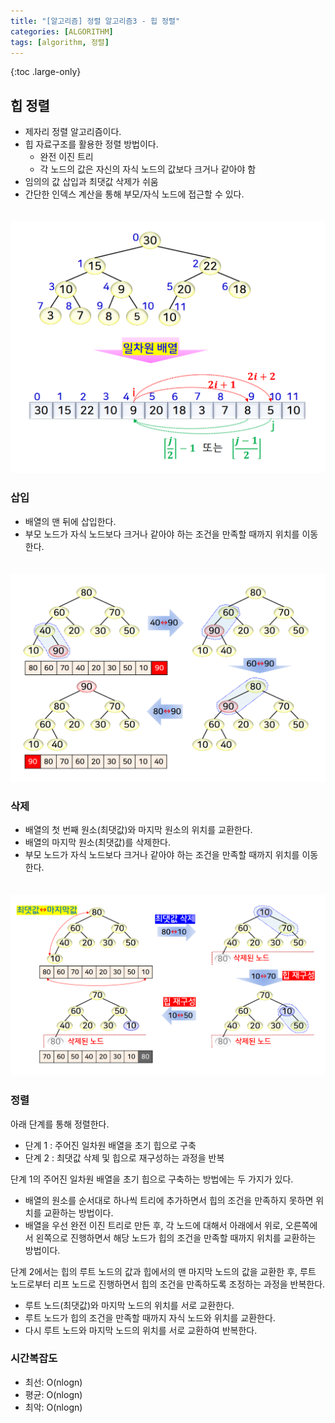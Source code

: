 ```yaml
---
title: "[알고리즘] 정렬 알고리즘3 - 힙 정렬"
categories: [ALGORITHM]
tags: [algorithm, 정렬]
---
```


{:toc .large-only}

## 힙 정렬

- 제자리 정렬 알고리즘이다.
- 힙 자료구조를 활용한 정렬 방법이다.
  - 완전 이진 트리
  - 각 노드의 값은 자신의 자식 노드의 값보다 크거나 같아야 함
- 임의의 값 삽입과 최댓값 삭제가 쉬움
- 간단한 인덱스 계산을 통해 부모/자식 노드에 접근할 수 있다.

<img src="/assets/img/blog/2024-06-07-algorithm-sort3_01.png" style="margin-top:20px;">

### 삽입

- 배열의 맨 뒤에 삽입한다.
- 부모 노드가 자식 노드보다 크거나 같아야 하는 조건을 만족할 때까지 위치를 이동한다.

<img src="/assets/img/blog/2024-06-07-algorithm-sort3_02.png" style="margin-top:20px;">

### 삭제

- 배열의 첫 번째 원소(최댓값)와 마지막 원소의 위치를 교환한다.
- 배열의 마지막 원소(최댓값)를 삭제한다.
- 부모 노드가 자식 노드보다 크거나 같아야 하는 조건을 만족할 때까지 위치를 이동한다.

<img src="/assets/img/blog/2024-06-07-algorithm-sort3_03.png" style="margin-top:20px;">

### 정렬

아래 단계를 통해 정렬한다.

- 단계 1 : 주어진 일차원 배열을 초기 힙으로 구축
- 단계 2 : 최댓값 삭제 및 힙으로 재구성하는 과정을 반복

단계 1의 주어진 일차원 배열을 초기 힙으로 구축하는 방법에는 두 가지가 있다.

- 배열의 원소를 순서대로 하나씩 트리에 추가하면서 힙의 조건을 만족하지 못하면 위치를 교환하는 방법이다.
- 배열을 우선 완전 이진 트리로 만든 후, 각 노드에 대해서 아래에서 위로, 오른쪽에서 왼쪽으로 진행하면서 해당 노드가 힙의 조건을 만족할 때까지 위치를 교환하는 방법이다.

단계 2에서는 힙의 루트 노드의 값과 힙에서의 맨 마지막 노드의 값을 교환한 후, 루트 노드로부터 리프 노드로 진행하면서 힙의 조건을 만족하도록 조정하는 과정을 반복한다.

- 루트 노드(최댓값)와 마지막 노드의 위치를 서로 교환한다.
- 루트 노드가 힙의 조건을 만족할 때까지 자식 노드와 위치를 교환한다.
- 다시 루트 노드와 마지막 노드의 위치를 서로 교환하여 반복한다.

### 시간복잡도

- 최선: O(nlogn)
- 평균: O(nlogn)
- 최악: O(nlogn)
